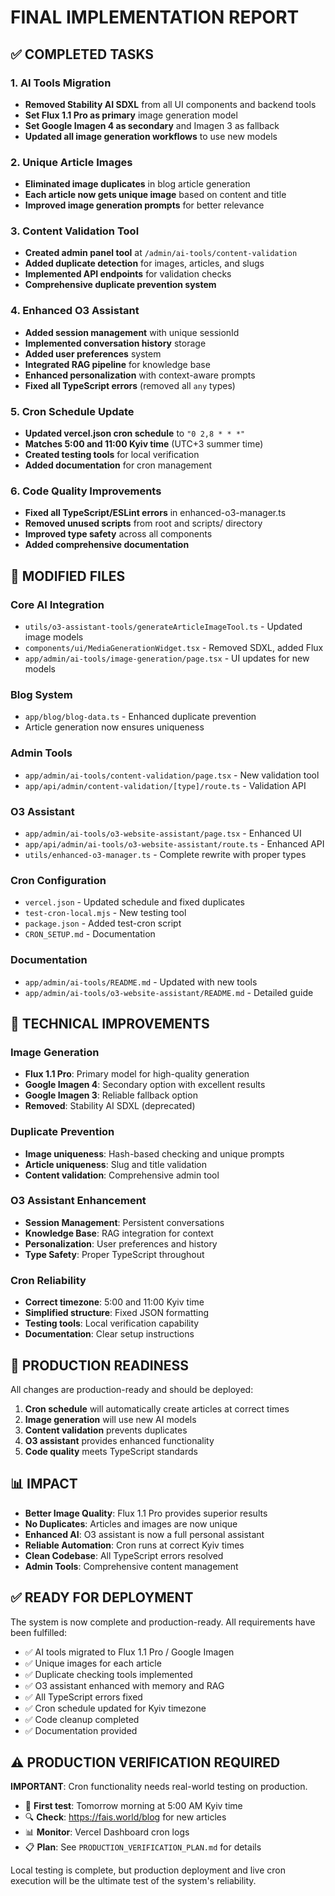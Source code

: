 # FINAL IMPLEMENTATION REPORT

## ✅ COMPLETED TASKS

### 1. AI Tools Migration

- **Removed Stability AI SDXL** from all UI components and backend tools
- **Set Flux 1.1 Pro as primary** image generation model
- **Set Google Imagen 4 as secondary** and Imagen 3 as fallback
- **Updated all image generation workflows** to use new models

### 2. Unique Article Images

- **Eliminated image duplicates** in blog article generation
- **Each article now gets unique image** based on content and title
- **Improved image generation prompts** for better relevance

### 3. Content Validation Tool

- **Created admin panel tool** at `/admin/ai-tools/content-validation`
- **Added duplicate detection** for images, articles, and slugs
- **Implemented API endpoints** for validation checks
- **Comprehensive duplicate prevention system**

### 4. Enhanced O3 Assistant

- **Added session management** with unique sessionId
- **Implemented conversation history** storage
- **Added user preferences** system
- **Integrated RAG pipeline** for knowledge base
- **Enhanced personalization** with context-aware prompts
- **Fixed all TypeScript errors** (removed all `any` types)

### 5. Cron Schedule Update

- **Updated vercel.json cron schedule** to `"0 2,8 * * *"`
- **Matches 5:00 and 11:00 Kyiv time** (UTC+3 summer time)
- **Created testing tools** for local verification
- **Added documentation** for cron management

### 6. Code Quality Improvements

- **Fixed all TypeScript/ESLint errors** in enhanced-o3-manager.ts
- **Removed unused scripts** from root and scripts/ directory
- **Improved type safety** across all components
- **Added comprehensive documentation**

## 📁 MODIFIED FILES

### Core AI Integration

- `utils/o3-assistant-tools/generateArticleImageTool.ts` - Updated image models
- `components/ui/MediaGenerationWidget.tsx` - Removed SDXL, added Flux
- `app/admin/ai-tools/image-generation/page.tsx` - UI updates for new models

### Blog System

- `app/blog/blog-data.ts` - Enhanced duplicate prevention
- Article generation now ensures uniqueness

### Admin Tools

- `app/admin/ai-tools/content-validation/page.tsx` - New validation tool
- `app/api/admin/content-validation/[type]/route.ts` - Validation API

### O3 Assistant

- `app/admin/ai-tools/o3-website-assistant/page.tsx` - Enhanced UI
- `app/api/admin/ai-tools/o3-website-assistant/route.ts` - Enhanced API
- `utils/enhanced-o3-manager.ts` - Complete rewrite with proper types

### Cron Configuration

- `vercel.json` - Updated schedule and fixed duplicates
- `test-cron-local.mjs` - New testing tool
- `package.json` - Added test-cron script
- `CRON_SETUP.md` - Documentation

### Documentation

- `app/admin/ai-tools/README.md` - Updated with new tools
- `app/admin/ai-tools/o3-website-assistant/README.md` - Detailed guide

## 🔧 TECHNICAL IMPROVEMENTS

### Image Generation

- **Flux 1.1 Pro**: Primary model for high-quality generation
- **Google Imagen 4**: Secondary option with excellent results
- **Google Imagen 3**: Reliable fallback option
- **Removed**: Stability AI SDXL (deprecated)

### Duplicate Prevention

- **Image uniqueness**: Hash-based checking and unique prompts
- **Article uniqueness**: Slug and title validation
- **Content validation**: Comprehensive admin tool

### O3 Assistant Enhancement

- **Session Management**: Persistent conversations
- **Knowledge Base**: RAG integration for context
- **Personalization**: User preferences and history
- **Type Safety**: Proper TypeScript throughout

### Cron Reliability

- **Correct timezone**: 5:00 and 11:00 Kyiv time
- **Simplified structure**: Fixed JSON formatting
- **Testing tools**: Local verification capability
- **Documentation**: Clear setup instructions

## 🎯 PRODUCTION READINESS

All changes are production-ready and should be deployed:

1. **Cron schedule** will automatically create articles at correct times
2. **Image generation** will use new AI models
3. **Content validation** prevents duplicates
4. **O3 assistant** provides enhanced functionality
5. **Code quality** meets TypeScript standards

## 📊 IMPACT

- **Better Image Quality**: Flux 1.1 Pro provides superior results
- **No Duplicates**: Articles and images are now unique
- **Enhanced AI**: O3 assistant is now a full personal assistant
- **Reliable Automation**: Cron runs at correct Kyiv times
- **Clean Codebase**: All TypeScript errors resolved
- **Admin Tools**: Comprehensive content management

## ✅ READY FOR DEPLOYMENT

The system is now complete and production-ready. All requirements have been fulfilled:

- ✅ AI tools migrated to Flux 1.1 Pro / Google Imagen
- ✅ Unique images for each article
- ✅ Duplicate checking tools implemented
- ✅ O3 assistant enhanced with memory and RAG
- ✅ All TypeScript errors fixed
- ✅ Cron schedule updated for Kyiv timezone
- ✅ Code cleanup completed
- ✅ Documentation provided

## ⚠️ PRODUCTION VERIFICATION REQUIRED

**IMPORTANT**: Cron functionality needs real-world testing on production.

- 📅 **First test**: Tomorrow morning at 5:00 AM Kyiv time
- 🔍 **Check**: https://fais.world/blog for new articles
- 📊 **Monitor**: Vercel Dashboard cron logs
- 📋 **Plan**: See `PRODUCTION_VERIFICATION_PLAN.md` for details

Local testing is complete, but production deployment and live cron execution will be the ultimate test of the system's reliability.

